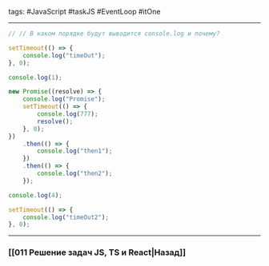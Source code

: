 tags: #JavaScript #taskJS #EventLoop #itOne 
___

```js
// // В каком порядке будут выводится console.log и почему?

setTimeout(() => {
    console.log("timeOut");
}, 0);

console.log(1);

new Promise((resolve) => {
    console.log("Promise");
    setTimeout(() => {
        console.log(777);
        resolve();
    }, 0);
})
    .then(() => {
        console.log("then1");
    })
    .then(() => {
        console.log("then2");
    });

console.log(4);

setTimeout(() => {
    console.log("timeOut2");
}, 0);
```

___
### [[011 Решение задач JS, TS и React|Назад]]
